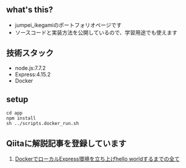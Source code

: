 ## what's this?
- jumpei_ikegamiのポートフォリオページです
- ソースコードと実装方法を公開しているので、学習用途でも使えます

## 技術スタック
- node.js:7.7.2
- Express:4.15.2
- Docker

## setup

```
cd app
npm install
sh ../scripts.docker_run.sh
```

## Qiitaに解説記事を登録しています
1. [DockerでローカルExpress環境を立ち上げhello worldするまでの全て](http://qiita.com/jumtech/items/9f8cb9a2c015cd490cbf)

